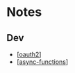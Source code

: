 # Notes

## Dev
- [[oauth2]]
- [[async-functions]]

[//begin]: # "Autogenerated link references for markdown compatibility"
[oauth2]: bubbles/oauth2 "OAuth 2.0"
[async-functions]: bubbles/async-functions "Async Functions"
[//end]: # "Autogenerated link references"
